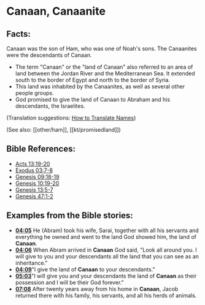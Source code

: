 # Canaan, Canaanite #

## Facts: ##

Canaan was the son of Ham, who was one of Noah's sons. The Canaanites were the descendants of Canaan.

* The term "Canaan" or the "land of Canaan" also referred to an area of land between the Jordan River and the Mediterranean Sea. It extended south to the border of Egypt and north to the border of Syria.
* This land was inhabited by the Canaanites, as well as several other people groups.
* God promised to give the land of Canaan to Abraham and his descendants, the Israelites.

(Translation suggestions: [How to Translate Names](en/ta-vol1/translate/man/translate-names))

(See also: [[other/ham]], [[kt/promisedland]])

## Bible References: ##

* [Acts 13:19-20](en/tn/act/help/13/19)
* [Exodus 03:7-8](en/tn/exo/help/03/07)
* [Genesis 09:18-19](en/tn/gen/help/09/18)
* [Genesis 10:19-20](en/tn/gen/help/10/19)
* [Genesis 13:5-7](en/tn/gen/help/13/05)
* [Genesis 47:1-2](en/tn/gen/help/47/01)

## Examples from the Bible stories: ##

* __[04:05](en/tn/obs/help/04/05)__ He (Abram) took his wife, Sarai, together with all his servants and everything he owned and went to the land God showed him, the land of __Canaan__.
* __[04:06](en/tn/obs/help/04/06)__ When Abram arrived in __Canaan__  God said, "Look all around you. I will give to you and your descendants all the land that you can see as an inheritance."
* __[04:09](en/tn/obs/help/04/09)__"I give the land of __Canaan__  to your descendants."
* __[05:03](en/tn/obs/help/05/03)__"I will give you and your descendants the land of __Canaan__  as their possession and I will be their God forever."
* __[07:08](en/tn/obs/help/07/08)__ After twenty years away from his home in __Canaan__, Jacob returned there with his family, his servants, and all his herds of animals.